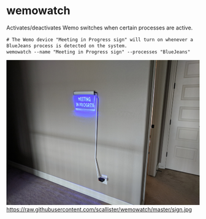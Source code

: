 # wemowatch
Activates/deactivates Wemo switches when certain processes are active.

```
# The Wemo device "Meeting in Progress sign" will turn on whenever a BlueJeans process is detected on the system.
wemowatch --name "Meeting in Progress sign" --processes "BlueJeans"
```
![Meeting in Progress Sign](https://raw.githubusercontent.com/scallister/wemowatch/master/sign.jpg)
https://raw.githubusercontent.com/scallister/wemowatch/master/sign.jpg
